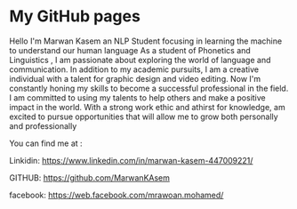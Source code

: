 # My GitHub pages

Hello I'm Marwan Kasem an NLP Student focusing in learning the machine to understand our human language As a student of Phonetics and Linguistics , I am passionate about exploring the world of language and communication. In addition to my academic pursuits, I am a creative individual with a talent for graphic design and video editing. Now I'm constantly honing my skills to become a successful professional in the field. I am committed to using my talents to help others and make a positive impact in the world. With a strong work ethic and athirst for knowledge, am excited to pursue opportunities that will allow me to grow both personally and professionally

You can find me at :

Linkidin: https://www.linkedin.com/in/marwan-kasem-447009221/

GITHUB: https://github.com/MarwanKAsem

facebook: https://web.facebook.com/mrawoan.mohamed/
